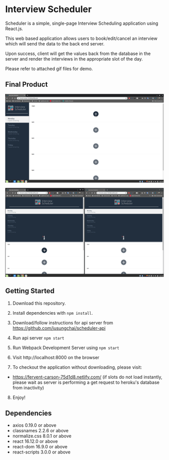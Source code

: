 # Interview Scheduler

Scheduler is a simple, single-page Interview Scheduling application using React.js.

This web based application allows users to book/edit/cancel an interview which will send the data to the back end server.

Upon success, client will get the values back from the database in the server and render the interviews in the appropriate slot of the day.

Please refer to attached gif files for demo.

## Final Product

!["demo of single page browser"](https://github.com/jusungchai/scheduler/blob/master/screenshots/SinglePage.gif)

!["demo of multi page browser"](https://github.com/jusungchai/scheduler/blob/master/screenshots/DualPage.gif)

## Getting Started

1. Download this repository.

2. Install dependencies with `npm install`.

3. Download/follow instructions for api server from https://github.com/jusungchai/scheduler-api

4. Run api server `npm start`

5. Run Webpack Development Server using `npm start`

6. Visit http://localhost:8000 on the browser

7. To checkout the application without downloading, please visit: 
  - https://fervent-carson-75d1d8.netlify.com/ (if slots do not load instantly, please wait as server is performing a get request to heroku's database from inactivity)

8. Enjoy!

## Dependencies
- axios 0.19.0 or above
- classnames 2.2.6 or above
- normalize.css 8.0.1 or above
- react 16.12.0 or above
- react-dom 16.9.0 or above
- react-scripts 3.0.0 or above

